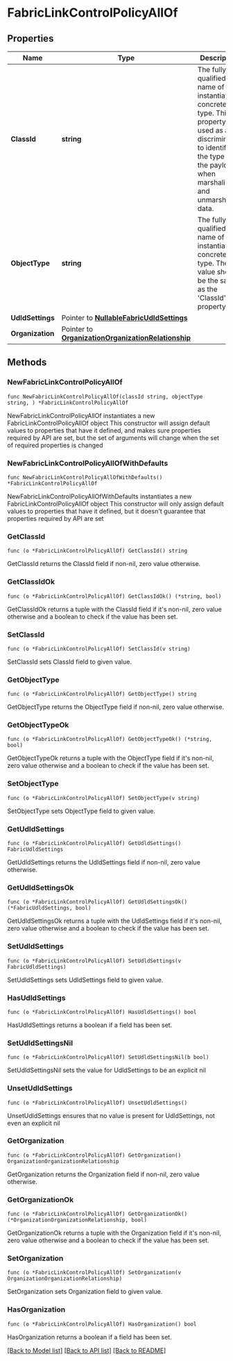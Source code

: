 # FabricLinkControlPolicyAllOf

## Properties

Name | Type | Description | Notes
------------ | ------------- | ------------- | -------------
**ClassId** | **string** | The fully-qualified name of the instantiated, concrete type. This property is used as a discriminator to identify the type of the payload when marshaling and unmarshaling data. | [default to "fabric.LinkControlPolicy"]
**ObjectType** | **string** | The fully-qualified name of the instantiated, concrete type. The value should be the same as the &#39;ClassId&#39; property. | [default to "fabric.LinkControlPolicy"]
**UdldSettings** | Pointer to [**NullableFabricUdldSettings**](fabric.UdldSettings.md) |  | [optional] 
**Organization** | Pointer to [**OrganizationOrganizationRelationship**](organization.Organization.Relationship.md) |  | [optional] 

## Methods

### NewFabricLinkControlPolicyAllOf

`func NewFabricLinkControlPolicyAllOf(classId string, objectType string, ) *FabricLinkControlPolicyAllOf`

NewFabricLinkControlPolicyAllOf instantiates a new FabricLinkControlPolicyAllOf object
This constructor will assign default values to properties that have it defined,
and makes sure properties required by API are set, but the set of arguments
will change when the set of required properties is changed

### NewFabricLinkControlPolicyAllOfWithDefaults

`func NewFabricLinkControlPolicyAllOfWithDefaults() *FabricLinkControlPolicyAllOf`

NewFabricLinkControlPolicyAllOfWithDefaults instantiates a new FabricLinkControlPolicyAllOf object
This constructor will only assign default values to properties that have it defined,
but it doesn't guarantee that properties required by API are set

### GetClassId

`func (o *FabricLinkControlPolicyAllOf) GetClassId() string`

GetClassId returns the ClassId field if non-nil, zero value otherwise.

### GetClassIdOk

`func (o *FabricLinkControlPolicyAllOf) GetClassIdOk() (*string, bool)`

GetClassIdOk returns a tuple with the ClassId field if it's non-nil, zero value otherwise
and a boolean to check if the value has been set.

### SetClassId

`func (o *FabricLinkControlPolicyAllOf) SetClassId(v string)`

SetClassId sets ClassId field to given value.


### GetObjectType

`func (o *FabricLinkControlPolicyAllOf) GetObjectType() string`

GetObjectType returns the ObjectType field if non-nil, zero value otherwise.

### GetObjectTypeOk

`func (o *FabricLinkControlPolicyAllOf) GetObjectTypeOk() (*string, bool)`

GetObjectTypeOk returns a tuple with the ObjectType field if it's non-nil, zero value otherwise
and a boolean to check if the value has been set.

### SetObjectType

`func (o *FabricLinkControlPolicyAllOf) SetObjectType(v string)`

SetObjectType sets ObjectType field to given value.


### GetUdldSettings

`func (o *FabricLinkControlPolicyAllOf) GetUdldSettings() FabricUdldSettings`

GetUdldSettings returns the UdldSettings field if non-nil, zero value otherwise.

### GetUdldSettingsOk

`func (o *FabricLinkControlPolicyAllOf) GetUdldSettingsOk() (*FabricUdldSettings, bool)`

GetUdldSettingsOk returns a tuple with the UdldSettings field if it's non-nil, zero value otherwise
and a boolean to check if the value has been set.

### SetUdldSettings

`func (o *FabricLinkControlPolicyAllOf) SetUdldSettings(v FabricUdldSettings)`

SetUdldSettings sets UdldSettings field to given value.

### HasUdldSettings

`func (o *FabricLinkControlPolicyAllOf) HasUdldSettings() bool`

HasUdldSettings returns a boolean if a field has been set.

### SetUdldSettingsNil

`func (o *FabricLinkControlPolicyAllOf) SetUdldSettingsNil(b bool)`

 SetUdldSettingsNil sets the value for UdldSettings to be an explicit nil

### UnsetUdldSettings
`func (o *FabricLinkControlPolicyAllOf) UnsetUdldSettings()`

UnsetUdldSettings ensures that no value is present for UdldSettings, not even an explicit nil
### GetOrganization

`func (o *FabricLinkControlPolicyAllOf) GetOrganization() OrganizationOrganizationRelationship`

GetOrganization returns the Organization field if non-nil, zero value otherwise.

### GetOrganizationOk

`func (o *FabricLinkControlPolicyAllOf) GetOrganizationOk() (*OrganizationOrganizationRelationship, bool)`

GetOrganizationOk returns a tuple with the Organization field if it's non-nil, zero value otherwise
and a boolean to check if the value has been set.

### SetOrganization

`func (o *FabricLinkControlPolicyAllOf) SetOrganization(v OrganizationOrganizationRelationship)`

SetOrganization sets Organization field to given value.

### HasOrganization

`func (o *FabricLinkControlPolicyAllOf) HasOrganization() bool`

HasOrganization returns a boolean if a field has been set.


[[Back to Model list]](../README.md#documentation-for-models) [[Back to API list]](../README.md#documentation-for-api-endpoints) [[Back to README]](../README.md)


